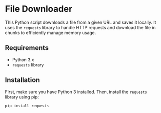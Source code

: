 # File Downloader

This Python script downloads a file from a given URL and saves it locally. It uses the `requests` library to handle HTTP requests and download the file in chunks to efficiently manage memory usage.

## Requirements

- Python 3.x
- `requests` library

## Installation

First, make sure you have Python 3 installed. Then, install the `requests` library using pip:

```sh
pip install requests
